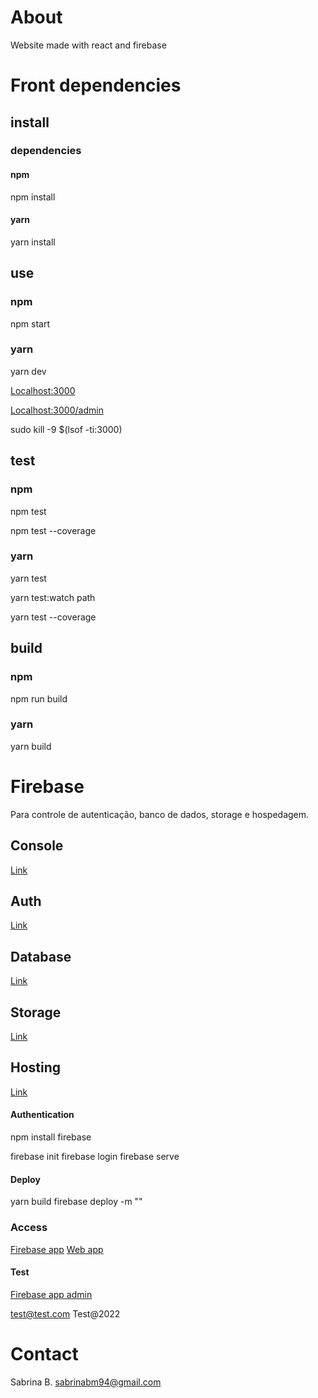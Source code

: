 # About

Website made with react and firebase

# Front dependencies

## install

### dependencies

#### npm

npm install

#### yarn

yarn install

## use

### npm

npm start

### yarn

yarn dev

[Localhost:3000](http://localhost:3000)

[Localhost:3000/admin](http://localhost:3000/admin)

sudo kill -9 $(lsof -ti:3000)

## test

### npm

npm test

npm test --coverage

### yarn

yarn test

yarn test:watch path

yarn test --coverage

## build

### npm

npm run build

### yarn

yarn build

# Firebase

Para controle de autenticação, banco de dados, storage e hospedagem.

## Console

[Link](https://console.firebase.google.com/u/0/?pli=1)

## Auth

[Link](https://console.firebase.google.com/u/0/project/website-sabrinabm94/authentication/users)

## Database

[Link](https://console.firebase.google.com/u/0/project/website-sabrinabm94/database/website-sabrinabm94-default-rtdb/data/~2F)

## Storage

[Link](https://console.firebase.google.com/project/website-sabrinabm94/storage/website-sabrinabm94.appspot.com/files)

## Hosting

[Link](https://console.firebase.google.com/u/0/project/website-sabrinabm94/hosting/sites)

#### Authentication
npm install firebase

firebase init
firebase login
firebase serve

#### Deploy

yarn build
firebase deploy -m ""

### Access

[Firebase app](https://website-sabrinabm94.firebaseapp.com)
[Web app](https://website-sabrinabm94.web.app)

#### Test

[Firebase app admin](https://website-sabrinabm94.firebaseapp.com/login)

<test@test.com>
Test@2022

# Contact

Sabrina B.
<sabrinabm94@gmail.com>
